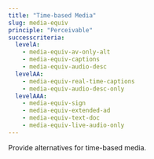 ```yaml
---
title: "Time-based Media"
slug: media-equiv
principle: "Perceivable"
successcriteria:
  levelA:
    - media-equiv-av-only-alt
    - media-equiv-captions
    - media-equiv-audio-desc
  levelAA:
    - media-equiv-real-time-captions
    - media-equiv-audio-desc-only
  levelAAA:
    - media-equiv-sign
    - media-equiv-extended-ad
    - media-equiv-text-doc
    - media-equiv-live-audio-only
---
```

Provide alternatives for time-based media.
